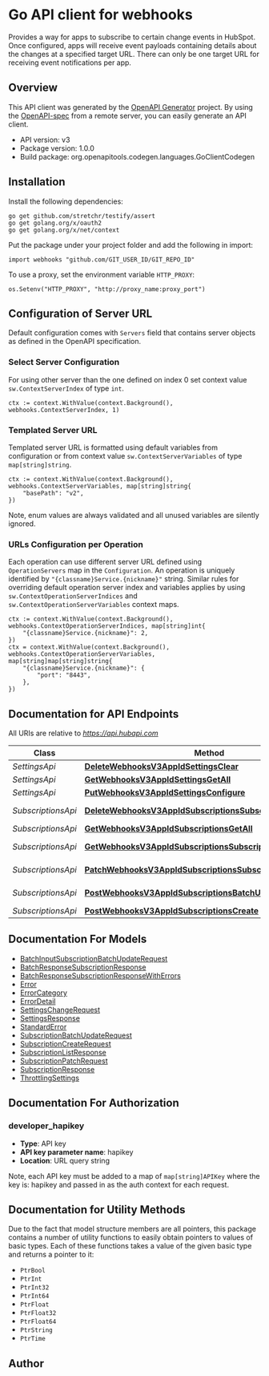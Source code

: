 # Go API client for webhooks

Provides a way for apps to subscribe to certain change events in HubSpot. Once configured, apps will receive event payloads containing details about the changes at a specified target URL. There can only be one target URL for receiving event notifications per app.

## Overview
This API client was generated by the [OpenAPI Generator](https://openapi-generator.tech) project.  By using the [OpenAPI-spec](https://www.openapis.org/) from a remote server, you can easily generate an API client.

- API version: v3
- Package version: 1.0.0
- Build package: org.openapitools.codegen.languages.GoClientCodegen

## Installation

Install the following dependencies:

```shell
go get github.com/stretchr/testify/assert
go get golang.org/x/oauth2
go get golang.org/x/net/context
```

Put the package under your project folder and add the following in import:

```golang
import webhooks "github.com/GIT_USER_ID/GIT_REPO_ID"
```

To use a proxy, set the environment variable `HTTP_PROXY`:

```golang
os.Setenv("HTTP_PROXY", "http://proxy_name:proxy_port")
```

## Configuration of Server URL

Default configuration comes with `Servers` field that contains server objects as defined in the OpenAPI specification.

### Select Server Configuration

For using other server than the one defined on index 0 set context value `sw.ContextServerIndex` of type `int`.

```golang
ctx := context.WithValue(context.Background(), webhooks.ContextServerIndex, 1)
```

### Templated Server URL

Templated server URL is formatted using default variables from configuration or from context value `sw.ContextServerVariables` of type `map[string]string`.

```golang
ctx := context.WithValue(context.Background(), webhooks.ContextServerVariables, map[string]string{
	"basePath": "v2",
})
```

Note, enum values are always validated and all unused variables are silently ignored.

### URLs Configuration per Operation

Each operation can use different server URL defined using `OperationServers` map in the `Configuration`.
An operation is uniquely identified by `"{classname}Service.{nickname}"` string.
Similar rules for overriding default operation server index and variables applies by using `sw.ContextOperationServerIndices` and `sw.ContextOperationServerVariables` context maps.

```golang
ctx := context.WithValue(context.Background(), webhooks.ContextOperationServerIndices, map[string]int{
	"{classname}Service.{nickname}": 2,
})
ctx = context.WithValue(context.Background(), webhooks.ContextOperationServerVariables, map[string]map[string]string{
	"{classname}Service.{nickname}": {
		"port": "8443",
	},
})
```

## Documentation for API Endpoints

All URIs are relative to *https://api.hubapi.com*

Class | Method | HTTP request | Description
------------ | ------------- | ------------- | -------------
*SettingsApi* | [**DeleteWebhooksV3AppIdSettingsClear**](docs/SettingsApi.md#deletewebhooksv3appidsettingsclear) | **Delete** /webhooks/v3/{appId}/settings | 
*SettingsApi* | [**GetWebhooksV3AppIdSettingsGetAll**](docs/SettingsApi.md#getwebhooksv3appidsettingsgetall) | **Get** /webhooks/v3/{appId}/settings | 
*SettingsApi* | [**PutWebhooksV3AppIdSettingsConfigure**](docs/SettingsApi.md#putwebhooksv3appidsettingsconfigure) | **Put** /webhooks/v3/{appId}/settings | 
*SubscriptionsApi* | [**DeleteWebhooksV3AppIdSubscriptionsSubscriptionIdArchive**](docs/SubscriptionsApi.md#deletewebhooksv3appidsubscriptionssubscriptionidarchive) | **Delete** /webhooks/v3/{appId}/subscriptions/{subscriptionId} | 
*SubscriptionsApi* | [**GetWebhooksV3AppIdSubscriptionsGetAll**](docs/SubscriptionsApi.md#getwebhooksv3appidsubscriptionsgetall) | **Get** /webhooks/v3/{appId}/subscriptions | 
*SubscriptionsApi* | [**GetWebhooksV3AppIdSubscriptionsSubscriptionIdGetById**](docs/SubscriptionsApi.md#getwebhooksv3appidsubscriptionssubscriptionidgetbyid) | **Get** /webhooks/v3/{appId}/subscriptions/{subscriptionId} | 
*SubscriptionsApi* | [**PatchWebhooksV3AppIdSubscriptionsSubscriptionIdUpdate**](docs/SubscriptionsApi.md#patchwebhooksv3appidsubscriptionssubscriptionidupdate) | **Patch** /webhooks/v3/{appId}/subscriptions/{subscriptionId} | 
*SubscriptionsApi* | [**PostWebhooksV3AppIdSubscriptionsBatchUpdateUpdateBatch**](docs/SubscriptionsApi.md#postwebhooksv3appidsubscriptionsbatchupdateupdatebatch) | **Post** /webhooks/v3/{appId}/subscriptions/batch/update | 
*SubscriptionsApi* | [**PostWebhooksV3AppIdSubscriptionsCreate**](docs/SubscriptionsApi.md#postwebhooksv3appidsubscriptionscreate) | **Post** /webhooks/v3/{appId}/subscriptions | 


## Documentation For Models

 - [BatchInputSubscriptionBatchUpdateRequest](docs/BatchInputSubscriptionBatchUpdateRequest.md)
 - [BatchResponseSubscriptionResponse](docs/BatchResponseSubscriptionResponse.md)
 - [BatchResponseSubscriptionResponseWithErrors](docs/BatchResponseSubscriptionResponseWithErrors.md)
 - [Error](docs/Error.md)
 - [ErrorCategory](docs/ErrorCategory.md)
 - [ErrorDetail](docs/ErrorDetail.md)
 - [SettingsChangeRequest](docs/SettingsChangeRequest.md)
 - [SettingsResponse](docs/SettingsResponse.md)
 - [StandardError](docs/StandardError.md)
 - [SubscriptionBatchUpdateRequest](docs/SubscriptionBatchUpdateRequest.md)
 - [SubscriptionCreateRequest](docs/SubscriptionCreateRequest.md)
 - [SubscriptionListResponse](docs/SubscriptionListResponse.md)
 - [SubscriptionPatchRequest](docs/SubscriptionPatchRequest.md)
 - [SubscriptionResponse](docs/SubscriptionResponse.md)
 - [ThrottlingSettings](docs/ThrottlingSettings.md)


## Documentation For Authorization



### developer_hapikey

- **Type**: API key
- **API key parameter name**: hapikey
- **Location**: URL query string

Note, each API key must be added to a map of `map[string]APIKey` where the key is: hapikey and passed in as the auth context for each request.


## Documentation for Utility Methods

Due to the fact that model structure members are all pointers, this package contains
a number of utility functions to easily obtain pointers to values of basic types.
Each of these functions takes a value of the given basic type and returns a pointer to it:

* `PtrBool`
* `PtrInt`
* `PtrInt32`
* `PtrInt64`
* `PtrFloat`
* `PtrFloat32`
* `PtrFloat64`
* `PtrString`
* `PtrTime`

## Author



